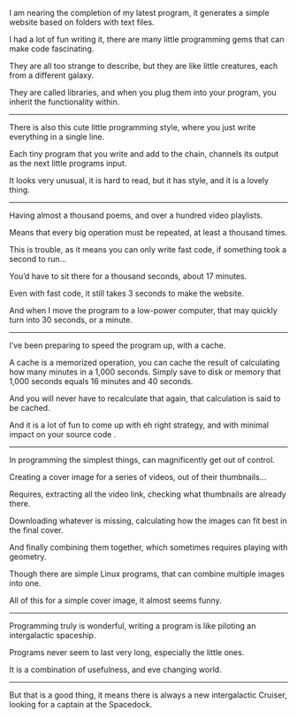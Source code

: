 I am nearing the completion of my latest program,
it generates a simple website based on folders with text files.

I had a lot of fun writing it,
there are many little programming gems that can make code fascinating.

They are all too strange to describe,
but they are like little creatures, each from a different galaxy.

They are called libraries, and when you plug them into your program,
you inherit the functionality within.

---

There is also this cute little programming style,
where you just write everything in a single line.

Each tiny program that you write and add to the chain,
channels its output as the next little programs input.

It looks very unusual, it is hard to read,
but it has style, and it is a lovely thing.

---

Having almost a thousand poems,
and over a hundred video playlists.

Means that every big operation must be repeated,
at least a thousand times.

This is trouble, as it means you can only write fast code,
if something took a second to run...

You’d have to sit there for a thousand seconds,
about 17 minutes.

Even with fast code,
it still takes 3 seconds to make the website.

And when I move the program to a low-power computer,
that may quickly turn into 30 seconds, or a minute.

---

I’ve been preparing to speed the program up,
with a cache.

A cache is a memorized operation,
you can cache the result of calculating how many minutes in a 1,000 seconds.
Simply save to disk or memory that 1,000 seconds equals
16 minutes and 40 seconds.

And you will never have to recalculate that again,
that calculation is said to be cached.

And it is a lot of fun to come up with eh right strategy,
and with minimal impact on your source code .

---

In programming the simplest things,
can magnificently get out of control.

Creating a cover image for a series of videos,
out of their thumbnails...

Requires, extracting all the video link,
checking what thumbnails are already there.

Downloading whatever is missing,
calculating how the images can fit best in the final cover.

And finally combining them together,
which sometimes requires playing with geometry.

Though there are simple Linux programs,
that can combine multiple images into one.

All of this for a simple cover image,
it almost seems funny.

---

Programming truly is wonderful,
writing a program is like piloting an intergalactic spaceship.

Programs never seem to last very long,
especially the little ones.

It is a combination of usefulness,
and eve changing world.

---

But that is a good thing, it means there is always a new intergalactic Cruiser,
looking for a captain at the Spacedock.
